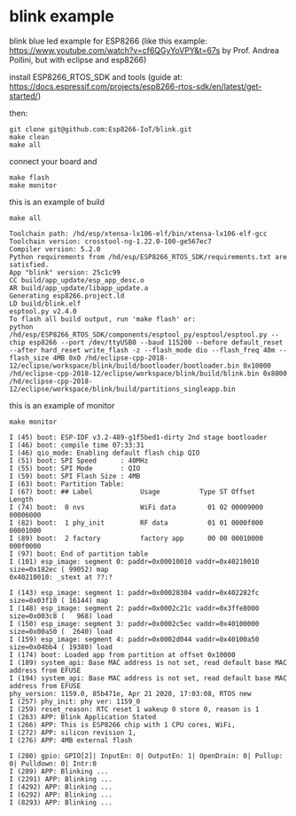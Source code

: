 # blink example

blink blue led example for ESP8266 (like this example: https://www.youtube.com/watch?v=cf6QGyYoVPY&t=67s by Prof. Andrea Pollini, but with eclipse and esp8266)

install ESP8266_RTOS_SDK and tools (guide at: https://docs.espressif.com/projects/esp8266-rtos-sdk/en/latest/get-started/)

then:

    git clone git@github.com:Esp8266-IoT/blink.git
    make clean
    make all
  
connect your board and

    make flash
    make monitor

this is an example of build

    make all
    
    Toolchain path: /hd/esp/xtensa-lx106-elf/bin/xtensa-lx106-elf-gcc
    Toolchain version: crosstool-ng-1.22.0-100-ge567ec7
    Compiler version: 5.2.0
    Python requirements from /hd/esp/ESP8266_RTOS_SDK/requirements.txt are satisfied.
    App "blink" version: 25c1c99
    CC build/app_update/esp_app_desc.o
    AR build/app_update/libapp_update.a
    Generating esp8266.project.ld
    LD build/blink.elf
    esptool.py v2.4.0
    To flash all build output, run 'make flash' or:
    python /hd/esp/ESP8266_RTOS_SDK/components/esptool_py/esptool/esptool.py --chip esp8266 --port /dev/ttyUSB0 --baud 115200 --before default_reset --after hard_reset write_flash -z --flash_mode dio --flash_freq 40m --flash_size 4MB 0x0 /hd/eclipse-cpp-2018-12/eclipse/workspace/blink/build/bootloader/bootloader.bin 0x10000 /hd/eclipse-cpp-2018-12/eclipse/workspace/blink/build/blink.bin 0x8000 /hd/eclipse-cpp-2018-12/eclipse/workspace/blink/build/partitions_singleapp.bin

this is an example of monitor

    make monitor

    I (45) boot: ESP-IDF v3.2-489-g1f5bed1-dirty 2nd stage bootloader
    I (46) boot: compile time 07:33:31
    I (46) qio_mode: Enabling default flash chip QIO
    I (51) boot: SPI Speed      : 40MHz
    I (55) boot: SPI Mode       : QIO
    I (59) boot: SPI Flash Size : 4MB
    I (63) boot: Partition Table:
    I (67) boot: ## Label            Usage          Type ST Offset   Length
    I (74) boot:  0 nvs              WiFi data        01 02 00009000 00006000
    I (82) boot:  1 phy_init         RF data          01 01 0000f000 00001000
    I (89) boot:  2 factory          factory app      00 00 00010000 000f0000
    I (97) boot: End of partition table
    I (101) esp_image: segment 0: paddr=0x00010010 vaddr=0x40210010 size=0x182ec ( 99052) map
    0x40210010: _stext at ??:?

    I (143) esp_image: segment 1: paddr=0x00028304 vaddr=0x402282fc size=0x03f10 ( 16144) map
    I (148) esp_image: segment 2: paddr=0x0002c21c vaddr=0x3ffe8000 size=0x003c8 (   968) load
    I (150) esp_image: segment 3: paddr=0x0002c5ec vaddr=0x40100000 size=0x00a50 (  2640) load
    I (159) esp_image: segment 4: paddr=0x0002d044 vaddr=0x40100a50 size=0x04bb4 ( 19380) load
    I (174) boot: Loaded app from partition at offset 0x10000
    I (189) system_api: Base MAC address is not set, read default base MAC address from EFUSE
    I (194) system_api: Base MAC address is not set, read default base MAC address from EFUSE
    phy_version: 1159.0, 85b471e, Apr 21 2020, 17:03:08, RTOS new
    I (257) phy_init: phy ver: 1159_0
    I (259) reset_reason: RTC reset 1 wakeup 0 store 0, reason is 1
    I (263) APP: Blink Application Stated
    I (266) APP: This is ESP8266 chip with 1 CPU cores, WiFi,
    I (272) APP: silicon revision 1, 
    I (276) APP: 4MB external flash

    I (280) gpio: GPIO[2]| InputEn: 0| OutputEn: 1| OpenDrain: 0| Pullup: 0| Pulldown: 0| Intr:0 
    I (289) APP: Blinking ...
    I (2291) APP: Blinking ...
    I (4292) APP: Blinking ...
    I (6292) APP: Blinking ...
    I (8293) APP: Blinking ...
